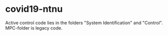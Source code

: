 # covid19-ntnu

Active control code lies in the folders "System Identification" and "Control". MPC-folder is legacy code.
